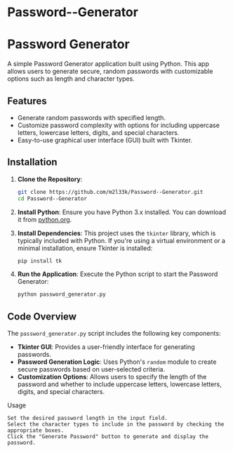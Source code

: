 # Password--Generator
# Password Generator

A simple Password Generator application built using Python. This app allows users to generate secure, random passwords with customizable options such as length and character types.

## Features

- Generate random passwords with specified length.
- Customize password complexity with options for including uppercase letters, lowercase letters, digits, and special characters.
- Easy-to-use graphical user interface (GUI) built with Tkinter.

## Installation

1. **Clone the Repository**:

    ```bash
    git clone https://github.com/m2l33k/Password--Generator.git
    cd Password--Generator
    ```

2. **Install Python**: Ensure you have Python 3.x installed. You can download it from [python.org](https://www.python.org/).

3. **Install Dependencies**: This project uses the `tkinter` library, which is typically included with Python. If you're using a virtual environment or a minimal installation, ensure Tkinter is installed:

    ```bash
    pip install tk
    ```

4. **Run the Application**: Execute the Python script to start the Password Generator:

    ```bash
    python password_generator.py
    ```

## Code Overview

The `password_generator.py` script includes the following key components:

- **Tkinter GUI**: Provides a user-friendly interface for generating passwords.
- **Password Generation Logic**: Uses Python's `random` module to create secure passwords based on user-selected criteria.
- **Customization Options**: Allows users to specify the length of the password and whether to include uppercase letters, lowercase letters, digits, and special characters.


Usage

    Set the desired password length in the input field.
    Select the character types to include in the password by checking the appropriate boxes.
    Click the "Generate Password" button to generate and display the password.


